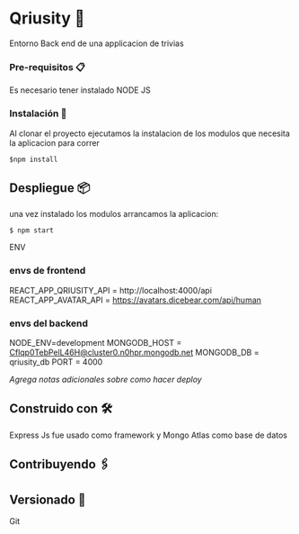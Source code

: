 # Qriusity 🚀

Entorno Back end de una applicacion de trivias


### Pre-requisitos 📋

Es necesario tener instalado NODE JS 


### Instalación 🔧

Al clonar el proyecto ejecutamos la instalacion de los modulos que necesita la aplicacion para correr

```
$npm install
```
## Despliegue 📦
una vez instalado los modulos arrancamos la aplicacion:

```
$ npm start
```
ENV

### envs de frontend
REACT_APP_QRIUSITY_API = http://localhost:4000/api
REACT_APP_AVATAR_API = https://avatars.dicebear.com/api/human

### envs del backend
NODE_ENV=development
MONGODB_HOST = Cflqp0TebPelL46H@cluster0.n0hpr.mongodb.net
MONGODB_DB = qriusity_db
PORT = 4000


_Agrega notas adicionales sobre como hacer deploy_

## Construido con 🛠️

Express Js fue usado como framework y Mongo Atlas como base de datos

## Contribuyendo 🖇️

## Versionado 📌
Git
